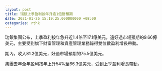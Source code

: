 ```yaml
---
layout: post
title: 瑞銀上季盈利按年升逾1倍勝預期
date: 2021-01-26 15:19:25.000000000 +08:00
categories: rthk
---
```


瑞銀集團公布，上季盈利按年急升近1.4倍至17.1億美元，遠好過市場預期的9.66億美元，主要受到旗下財富管理和資產管理業務錄得雙位數盈利增長帶動。

期內，收入81.2億美元，好過市場預期的75.5億美元。

集團去年全年盈利按年上升54%至66.3億美元，受到上季盈利增長帶動。
